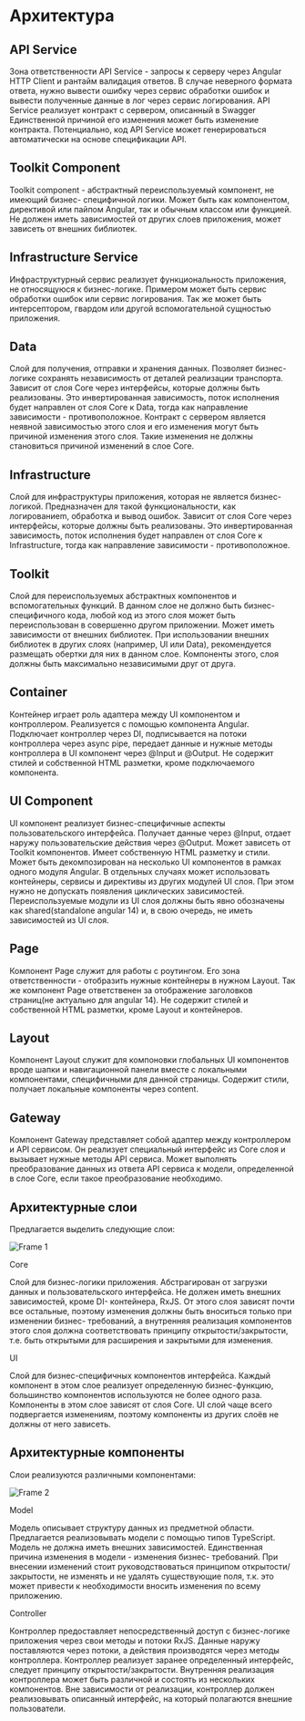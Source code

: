 # Архитектура

## API Service

Зона ответственности API Service - запросы к серверу через Angular HTTP Client и
рантайм валидация ответов. В случае неверного формата ответа, нужно вывести ошибку
через сервис обработки ошибок и вывести полученные данные в лог через сервис
логирования. API Service реализует контракт с сервером, описанный в Swagger
Единственной причиной его изменения может быть изменение контракта.
Потенциально, код API Service может генерироваться автоматически на основе
спецификации АРI.

## Toolkit Component

Toolkit component - абстрактный переиспользуемый компонент, не имеющий бизнес-
специфичной логики. Может быть как компонентом, директивой или пайпом Angular, так
и обычным классом или функцией. Не должен иметь зависимостей от других слоев
приложения, может зависеть от внешних библиотек.

## Infrastructure Service

Инфраструктурный сервис реализует функциональность приложения, не относящуюся к
бизнес-логике. Примером может быть сервис обработки ошибок или сервис логирования.
Так же может быть интерсептором, гвардом или другой вспомогательной сущностью
приложения.

## Data

Слой для получения, отправки и хранения данных. Позволяет бизнес-логике сохранять
независимость от деталей реализации транспорта. Зависит от слоя Соге через
интерфейсы, которые должны быть реализованы. Это инвертированная зависимость,
поток исполнения будет направлен от слоя Соге к Data, тогда как направление
зависимости - противоположное. Контракт с сервером является неявной зависимостью
этого слоя и его изменения могут быть причиной изменения этого слоя. Такие изменения
не должны становиться причиной изменений в слое Соге.

## Infrastructure

Слой для инфраструктуры приложения, которая не является бизнес-логикой.
Предназначен для такой функциональности, как логированиеm, обработка  и вывод
ошибок. Зависит от слоя Соге через интерфейсы, которые должны быть реализованы.
Это инвертированная зависимость, поток исполнения будет направлен от слоя Соге к
Infrastructure, тогда как направление зависимости - противоположное.

## Toolkit

Слой для переиспользуемых абстрактных компонентов и вспомогательных функций. В
данном слое не должно быть бизнес-специфичного кода, любой код из этого слоя может
быть переиспользован в совершенно другом приложении. Может иметь зависимости от
внешних библиотек. При использовании внешних библиотек в других слоях (например, UI
или Data), рекомендуется размещать обертки для них в данном слое. Компоненты этого,
слоя должны быть максимально независимыми друг от друга.

## Container

Контейнер играет роль адаптера между UI компонентом и контроллером. Реализуется с
помощью компонента Angular. Подключает контроллер через DI, подписывается на потоки
контроллера через async pipe, передает данные и нужные методы контроллера в UI
компонент через @Input и @Output. Не содержит стилей и собственной HTML разметки,
кроме подключаемого компонента.

## UI Component

UI компонент реализует бизнес-специфичные аспекты пользовательского интерфейса.
Получает данные через @Input, отдает наружу пользовательские действия через  @Output.
Может зависеть от Toolkit компонентов. Имеет собственную HTML разметку и стили.
Может быть декомпозирован на несколько UI компонентов в рамках одного модуля
Angular. В отдельных случаях может использовать контейнеры, сервисы и директивы из
других модулей UI слоя. При этом нужно не допускать появления циклических
зависимостей. Переиспользуемые модули из UI слоя должны быть явно обозначены как
shared(standalone angular 14) и, в свою очередь, не иметь зависимостей из UI слоя.

## Page

Компонент Page служит для работы с роутингом. Его зона ответственности - отобразить
нужные контейнеры в нужном Layout. Так же компонент Page ответственен за
отображение заголовков страниц(не актуально для angular 14). Не содержит стилей и собственной HTML разметки,
кроме Layout и контейнеров.

## Layout

Компонент Layout служит для компоновки глобальных UI компонентов вроде шапки и
навигационной панели вместе с локальными компонентами, специфичными для данной
страницы. Содержит стили, получает локальные компоненты через content.

## Gateway

Компонент Gateway представляет собой адаптер между контроллером и АРI сервисом.
Он реализует специальный интерфейс из Соге слоя и вызывает нужные методы АРI
сервиса. Может выполнять преобразование данных из ответа АРI сервиса к модели,
определенной в слое Соге, если такое преобразование необходимо.

## Архитектурные слои

Предлагается выделить следующие слои:

![Frame 1](https://user-images.githubusercontent.com/48022793/175523966-049a9564-0f7a-4163-abe8-5c607e538672.jpg)


Соге

Слой для бизнес-логики приложения. Абстрагирован от загрузки данных и
пользовательского интерфейса. Не должен иметь внешних зависимостей, кроме DI-
контейнера, RxJS. От этого слоя зависят почти все
остальные, поэтому изменения должны быть вноситься только при изменении бизнес-
требований, а внутренняя реализация компонентов этого слоя должна соответствовать
принципу открытости/закрытости, т.е. быть открытыми для расширения и закрытыми
для изменения.

UI

Слой для бизнес-специфичных компонентов интерфейса. Каждый компонент в этом слое
реализует определенную бизнес-функцию, большинство компонентов используются не
более одного раза. Компоненты в этом слое зависят от слоя Соге. UI слой чаще всего
подвергается изменениям, поэтому компоненты из других слоёв не должны от него
зависеть.

## Архитектурные компоненты

Слои реализуются различными компонентами:

![Frame 2](https://user-images.githubusercontent.com/48022793/175523992-e596b970-05bd-4413-937e-0b4786a9410f.jpg)


Model

Модель описывает структуру данных из предметной области. Предлагается
реализовывать модели с помощью типов TypeScript. Модель не должна иметь внешних
зависимостей. Единственная причина изменения в модели - изменения бизнес-
требований. При внесении изменений стоит руководствоваться принципом открытости/
закрытости, не изменять и не удалять существующие поля, т.к. это может привести к
необходимости вносить изменения по всему приложению.

Controller

Контроллер предоставляет непосредственный доступ с бизнес-логике приложения через
свои методы и потоки RxJS. Данные наружу поставляются через потоки, а действия
производятся через методы контроллера. Контроллер реализует заранее определенный
интерфейс, следует принципу открытости/закрытости. Внутренняя реализация
контроллера может быть различной и состоять из нескольких компонентов. Вне
зависимости от реализации, контроллер должен реализовывать описанный интерфейс,
на который полагаются внешние пользователи.
